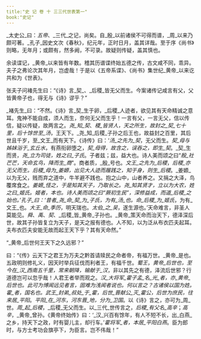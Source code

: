 ```yaml
---
title:"史 记 卷 十 三三代世表第一"
book:"史记"
---
```

_太史公_曰：_五帝_、_三代_之记，尚矣。自_殷_以前诸侯不可得而谱，_周_以来乃颇可著。_孔子_因史文次《春秋》，纪元年，正时日月，盖其详哉。至于序《尚书》则略，无年月；或颇有，然多阙，不可录。故疑则传疑，盖其慎也。

余读谍记，_黄帝_以来皆有年数。稽其历谱谍终始五德之传，古文咸不同，乖异。夫子之弗论次其年月，岂虚哉！于是以《五帝系谍》、《尚书》集世纪_黄帝_以来讫共和为《世表》。

张夫子问褚先生曰：“《诗》言_契_、_后稷_皆无父而生。今案诸传记咸言有父，父皆黄帝子也，得无与《诗》谬乎？”

_褚先生_曰：“不然。《诗》言_契_生于卵，_后稷_人迹者，欲见其有天命精诚之意耳。鬼神不能自成，须人而生，奈何无父而生乎！一言有父，一言无父，信以传信，疑以传疑，故两言之。_尧_知_契_、_稷_皆贤人，天之所生，故封之_契_七十里，后十馀世至_汤_，王天下。_尧_知_后稷_子孙之后王也，故益封之百里，其后世且千岁，至_文王_而有天下。《诗传》曰：‘_汤_之先为_契_，无父而生。_契_母与姊妹浴于_玄丘水_，有燕衔卵堕之，_契_母得，故含之，误吞之，即生_契_。_契_生而贤，_尧_立为司徒，姓之曰_子氏_。子者兹；兹，益大也。诗人美而颂之曰“_殷_社芒芒，天命玄鸟，降而生_商_”。商者质，_殷_号也。_文王_之先为_后稷_，_后稷_亦无父而生。_后稷_母为_姜嫄_，出见大人迹而履践之，知于身，则生_后稷_。_姜嫄_以为无父，贱而弃之道中，牛羊避不践也。抱之山中，山者养之。又捐之大泽，鸟覆席食之。_姜嫄_怪之，于是知其天子，乃取长之。_尧_知其贤才，立以为大农，姓之曰_姬氏_。姬者，本也。诗人美而颂之曰“厥初生民”，深修益成，而道_后稷_之始也。’_孔子_曰：‘昔者_尧_命_契_为_子氏_，为有_汤_也。命_后稷_为_姬氏_，为有_文王_也。_大王_命_季历_，明天瑞也。_太伯_之_吴_，遂生源也。’天命难言，非圣人莫能见。_舜_、_禹_、_契_、_后稷_皆_黄帝_子孙也。_黄帝_策天命而治天下，德泽深后世，故其子孙皆复立为天子，是天之报有德也。人不知，以为泛从布衣匹夫起耳。夫布衣匹夫安能无故而起王天下乎？其有天命然。”

“_黄帝_后世何王天下之久远邪？”

曰：“《传》云天下之君王为万夫之黔首请赎民之命者帝，有福万世。_黄帝_是也。五政明则修礼义，因天时举兵征伐而利者王，有福千世。_蜀王_，_黄帝_后世也，至今在_汉_西南五千里，常来朝降，输献于_汉_，非以其先之有德，泽流后世邪？行道德岂可以忽乎哉！人君王者举而观之。_汉_大将军_霍子孟_名_光_者，亦_黄帝_后世也。此可为博闻远见者言，固难为浅闻者说也。何以言之？古诸侯以国为姓。_霍_者，国名也。_武王_封弟_叔处_于_霍_，后世_晋献公_灭_霍公_，后世为庶民，往来居_平阳_。_平阳_在_河东_，_河东晋_地，分为_卫国_。以《诗》言之，亦可为_周_世。_周_起_后稷_，_后稷_无父而生。以_三代_世传言之，_后稷_有父名_高辛_；_高辛_，_黄帝_曾孙。《黄帝终始传》曰：‘_汉_兴百有馀年，有人不短不长，出_白燕_之乡，持天下之政，时有婴儿主，却行车。’_霍将军_者，本居_平阳白燕_。臣为郎时，与方士考功会旗亭下，为臣言。岂不伟哉！”
